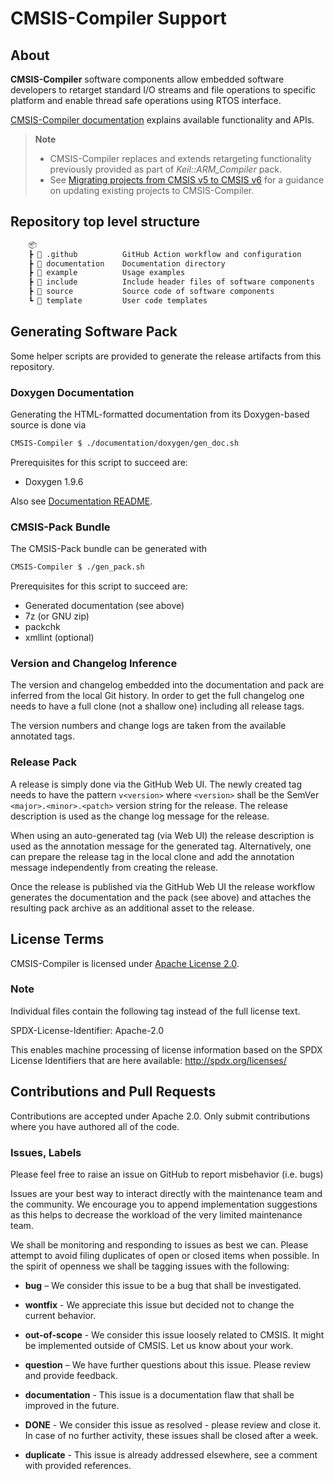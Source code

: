 # CMSIS-Compiler Support

## About

**CMSIS-Compiler** software components allow embedded software developers to retarget standard I/O streams and
file operations to specific platform and enable thread safe operations using RTOS interface.

[CMSIS-Compiler documentation](https://arm-software.github.io/CMSIS-Compiler) explains available functionality and APIs.

> **Note**
> - CMSIS-Compiler replaces and extends retargeting functionality previously provided as part of *Keil::ARM_Compiler* pack.
> - See [Migrating projects from CMSIS v5 to CMSIS v6](https://learn.arm.com/learning-paths/microcontrollers/project-migration-cmsis-v6) for a guidance on updating existing projects to CMSIS-Compiler.

## Repository top level structure

```txt
    📦
    ┣ 📂 .github          GitHub Action workflow and configuration
    ┣ 📂 documentation    Documentation directory
    ┣ 📂 example          Usage examples
    ┣ 📂 include          Include header files of software components
    ┣ 📂 source           Source code of software components
    ┗ 📂 template         User code templates
```

## Generating Software Pack

Some helper scripts are provided to generate the release artifacts from this repository.

### Doxygen Documentation

Generating the HTML-formatted documentation from its Doxygen-based source is done via

```sh
CMSIS-Compiler $ ./documentation/doxygen/gen_doc.sh
```

Prerequisites for this script to succeed are:

- Doxygen 1.9.6

Also see [Documentation README](./documentation/README.md).

### CMSIS-Pack Bundle

The CMSIS-Pack bundle can be generated with

```sh
CMSIS-Compiler $ ./gen_pack.sh
```

Prerequisites for this script to succeed are:

- Generated documentation (see above)
- 7z (or GNU zip)
- packchk
- xmllint (optional)

### Version and Changelog Inference

The version and changelog embedded into the documentation and pack are inferred from the
local Git history. In order to get the full changelog one needs to have a full clone (not
a shallow one) including all release tags.

The version numbers and change logs are taken from the available annotated tags.

### Release Pack

A release is simply done via the GitHub Web UI. The newly created tag needs to have
the pattern `v<version>` where `<version>` shall be the SemVer `<major>.<minor>.<patch>`
version string for the release. The release description is used as the change log
message for the release.

When using an auto-generated tag (via Web UI) the release description is used as the
annotation message for the generated tag. Alternatively, one can prepare the release
tag in the local clone and add the annotation message independently from creating the
release.

Once the release is published via the GitHub Web UI the release workflow generates the
documentation and the pack (see above) and attaches the resulting pack archive as an
additional asset to the release.

## License Terms

CMSIS-Compiler is licensed under [Apache License 2.0](LICENSE).

### Note

Individual files contain the following tag instead of the full license text.

SPDX-License-Identifier: Apache-2.0

This enables machine processing of license information based on the SPDX License Identifiers that are here available: http://spdx.org/licenses/

## Contributions and Pull Requests

Contributions are accepted under Apache 2.0. Only submit contributions where you have authored all of the code.

### Issues, Labels

Please feel free to raise an issue on GitHub
to report misbehavior (i.e. bugs)

Issues are your best way to interact directly with the maintenance team and the community.
We encourage you to append implementation suggestions as this helps to decrease the
workload of the very limited maintenance team.

We shall be monitoring and responding to issues as best we can.
Please attempt to avoid filing duplicates of open or closed items when possible.
In the spirit of openness we shall be tagging issues with the following:

- **bug** – We consider this issue to be a bug that shall be investigated.

- **wontfix** - We appreciate this issue but decided not to change the current behavior.

- **out-of-scope** - We consider this issue loosely related to CMSIS. It might be implemented outside of CMSIS. Let us know about your work.

- **question** – We have further questions about this issue. Please review and provide feedback.

- **documentation** - This issue is a documentation flaw that shall be improved in the future.

- **DONE** - We consider this issue as resolved - please review and close it. In case of no further activity, these issues shall be closed after a week.

- **duplicate** - This issue is already addressed elsewhere, see a comment with provided references.
